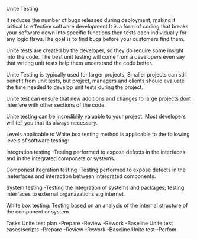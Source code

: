 Unite Testing

It reduces the number of bugs released during deployment, making it critical to effective 
software development.It is a form of coding that breaks your software down into specific 
functions then tests each individually for any logic flaws.The goal is to find bugs before 
your customers find them.

Unite tests are created by the developer, so they do require some insight into the code.
The best unit testing will come from a developers even say that writing unit tests help 
them understand the code better.

Unite Testing is typically used for larger projects, Smaller projects can still 
benefit from unit tests, but project, managers and clients should evaluate the time needed 
to develop unit tests during the project.

Unite test can ensure that new additions and changes to large projects dont interfere with 
other sections of the code.

Unite testing can be incrediblily valuable to your project. Most developers will tell you 
that its always necessary.

Levels applicable to
White box testing method is applicable to the following levels of software testing:

Integration testing
-Testing performed to expose defects in the interfaces and in the integrated componets or 
systems.

Componest itegration testing
-Testing performed to expose defects in the ineterfaces and interaction between 
intergrated components.

System testing 
-Testing the integration of systems and packages; testing interfaces to external 
organazations e.g internet.

White box testing:
Testing based on an analysis of the internal structure of the component or system.

Tasks
Unite test plan
-Prepare
-Review
-Rework
-Baseline
Unite test cases/scripts
-Prepare
-Review
-Rework
-Baseline
Unite test
-Perfom